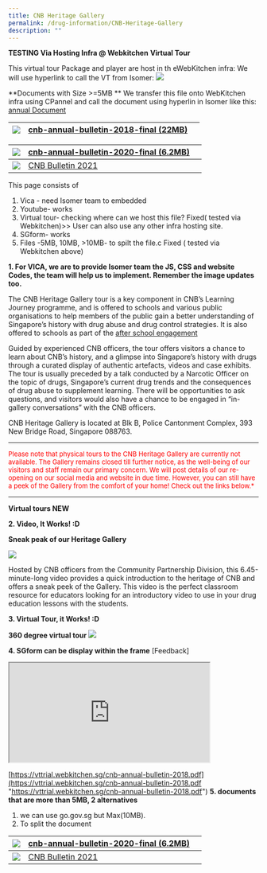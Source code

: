 ```yaml
---
title: CNB Heritage Gallery
permalink: /drug-information/CNB-Heritage-Gallery
description: ""
---
```

**TESTING Via Hosting Infra @ Webkitchen**
**Virtual Tour**

This virtual tour Package and player are host in th eWebKitchen infra: We will use hyperlink to call the VT from Isomer:
<a href="https://vttrial.webkitchen.sg/cnb-360vt-test/" target="_blank"> ![](/images/virtual.jpg)</a>


**Documents with Size >=5MB
**
We transfer this file onto WebKitchen infra using CPannel and call the document using hyperlin in Isomer like this:
[annual Document](https://vttrial.webkitchen.sg/cnb-annual-bulletin-2018.pdf)

| ![](/images/Cnb-annual-bulletin-2020-final.jpg) | [cnb-annual-bulletin-2018-final (22MB)](https://vttrial.webkitchen.sg/cnb-annual-bulletin-2018.pdf) |  |
| -------- | -------- | -------- |

| ![](/images/Cnb-annual-bulletin-2020-final.jpg) | [cnb-annual-bulletin-2020-final (6.2MB)](https://go.gov.sg/inrm36) |  |
| -------- | -------- | -------- |
|  ![](/images/CNB%20Annual%20Bulletin%202012.jpg) |[CNB Bulletin 2021](/files/central-narcotics-bureau-(cnb)-bulletin-2012-final-(2).pdf)



This page consists of 
1. Vica - need Isomer team to embedded
2. Youtube- works
3. Virtual tour- checking where can we host this file? Fixed( tested via Webkitchen)>> User can also use any other infra hosting site.  
4. SGform- works
5. Files -5MB, 10MB, >10MB- to spilt the file.c  Fixed ( tested via Webkitchen above)





**1.  For VICA, we are to provide Isomer team the JS, CSS and website Codes, the team will help us to implement.  Remember the image updates too.**

The CNB Heritage Gallery tour is a key component in CNB’s Learning Journey programme, and is offered to schools and various public organisations to help members of the public gain a better understanding of Singapore’s history with drug abuse and drug control strategies. It is also offered to schools as part of the [after school engagement](https://www.cnb.gov.sg/educational-resources/core-programmes/after-school-engagement-programme)

Guided by experienced CNB officers, the tour offers visitors a chance to learn about CNB’s history, and a glimpse into Singapore’s history with drugs through a curated display of authentic artefacts, videos and case exhibits. The tour is usually preceded by a talk conducted by a Narcotic Officer on the topic of drugs, Singapore’s current drug trends and the consequences of drug abuse to supplement learning. There will be opportunities to ask questions, and visitors would also have a chance to be engaged in “in-gallery conversations” with the CNB officers.

CNB Heritage Gallery is located at Blk B, Police Cantonment Complex, 393 New Bridge Road, Singapore 088763.
______
<font color=#FF0000 size=2> 
Please note that physical tours to the CNB Heritage Gallery are currently not available. The Gallery remains closed till further notice, as the well-being of our visitors and staff remain our primary concern. We will post details of our re-opening on our social media and website in due time. However, you can still have a peek of the Gallery from the comfort of your home! Check out the links below.*</font>

______________

**Virtual tours NEW**

**2. Video, It Works! :D**

**Sneak peak of our Heritage Gallery**

<a href="https://youtu.be/OTs-Yb35V2s" target="_blank"> ![](/images/CNBHeritaheGalleryVideo.jpg)</a>

Hosted by CNB officers from the Community Partnership Division, this 6.45-minute-long video provides a quick introduction to the heritage of CNB and offers a sneak peek of the Gallery.
This video is the perfect classroom resource for educators looking for an introductory video to use in your drug education lessons with the students.


**3. Virtual Tour, it Works! :D**

**360 degree virtual tour**
<a href="https://www.cnb.gov.sg/heritage-gallery-virtual-tour" target="_blank"> ![](/images/virtual.jpg)</a>
	
**4. SGform can be display within the frame**
[Feedback]
<iframe style="width:80%;height:200px" src="https://form.gov.sg/62ac140d2a353600112329a6" id="iframe3" target="_blank"></iframe>



[https://vttrial.webkitchen.sg/cnb-annual-bulletin-2018.pdf](https://vttrial.webkitchen.sg/cnb-annual-bulletin-2018.pdf "https://vttrial.webkitchen.sg/cnb-annual-bulletin-2018.pdf")
**5. documents that are more than 5MB, 2 alternatives**
1. we can use go.gov.sg but Max(10MB). 
2. To split the document


| ![](/images/Cnb-annual-bulletin-2020-final.jpg) | [cnb-annual-bulletin-2020-final (6.2MB)](https://go.gov.sg/inrm36) |  |
| -------- | -------- | -------- |
|  ![](/images/CNB%20Annual%20Bulletin%202012.jpg) |[CNB Bulletin 2021](/files/central-narcotics-bureau-(cnb)-bulletin-2012-final-(2).pdf)
